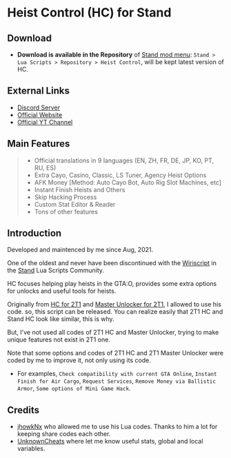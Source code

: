 # Heist Control (HC) for Stand


## Download

- **Download is available in the Repository** of [Stand mod menu](https://stand.gg): `Stand > Lua Scripts > Repository > Heist Control`, will be kept latest version of HC.

## External Links

- [Discord Server](https://icedoomfist.com/Link/HC_Discord)
- [Official Website](https://icedoomfist.com/Stand_Heist_Control)
- [Official YT Channel](https://www.youtube.com/channel/UCXD5Iz2Oe4cVoym71m2tfKQ)


## Main Features

> - Official translations in 9 languages (EN, ZH, FR, DE, JP, KO, PT, RU, ES)
> - Extra Cayo, Casino, Classic, LS Tuner, Agency Heist Options
> - AFK Money [Method: Auto Cayo Bot, Auto Rig Slot Machines, etc]
> - Instant Finish Heists and Others
> - Skip Hacking Process
> - Custom Stat Editor & Reader
> - Tons of other features


## Introduction

Developed and maintenced by me since Aug, 2021.

One of the oldest and never have been discontinued with the [Wiriscript](https://github.com/nowiry/WiriScript) in the [Stand](https://stand.gg) Lua Scripts Community.

HC focuses helping play heists in the GTA:O, provides some extra options for unlocks and useful tools for heists.

Originally from [HC for 2T1](https://github.com/jhowkNx/Heist-Control-v2) and [Master Unlocker for 2T1](https://github.com/jhowkNx/Master-Unlocker), I allowed to use his code. so, this script can be released. You can realize easily that 2T1 HC and Stand HC look like similar, this is why.

But, I've not used all codes of 2T1 HC and Master Unlocker, trying to make unique features not exist in 2T1 one.

Note that some options and codes of 2T1 HC and 2T1 Master Unlocker were coded by me to improve it, not only using its code.
- For examples, `Check compatibility with current GTA Online`, `Instant Finish for Air Cargo`, `Request Services`, `Remove Money via Ballistic Armor`, `Some options of Mini Game Hack`.


## Credits

- [jhowkNx](https://github.com/jhowkNx/) who allowed me to use his Lua codes. Thanks to him a lot for keeping share codes each other.
- [UnknownCheats](https://www.unknowncheats.me/forum/grand-theft-auto-v) where let me know useful stats, global and local variables.

